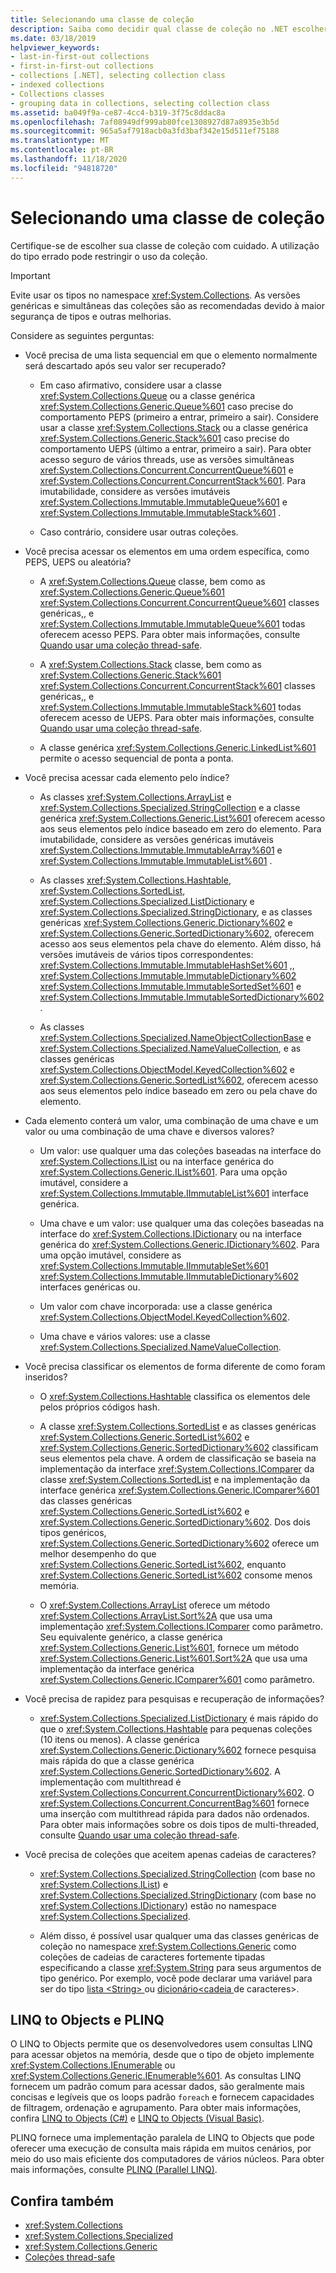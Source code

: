 ```yaml
---
title: Selecionando uma classe de coleção
description: Saiba como decidir qual classe de coleção no .NET escolher. A utilização do tipo errado pode restringir o uso da coleção.
ms.date: 03/18/2019
helpviewer_keywords:
- last-in-first-out collections
- first-in-first-out collections
- collections [.NET], selecting collection class
- indexed collections
- Collections classes
- grouping data in collections, selecting collection class
ms.assetid: ba049f9a-ce87-4cc4-b319-3f75c8ddac8a
ms.openlocfilehash: 7af08949df999ab80fce1308927d87a8935e3b5d
ms.sourcegitcommit: 965a5af7918acb0a3fd3baf342e15d511ef75188
ms.translationtype: MT
ms.contentlocale: pt-BR
ms.lasthandoff: 11/18/2020
ms.locfileid: "94818720"
---
```

# <a name="selecting-a-collection-class"></a>Selecionando uma classe de coleção

Certifique-se de escolher sua classe de coleção com cuidado. A utilização do tipo errado pode restringir o uso da coleção.

> [!IMPORTANT]
> Evite usar os tipos no namespace <xref:System.Collections>. As versões genéricas e simultâneas das coleções são as recomendadas devido à maior segurança de tipos e outras melhorias.

Considere as seguintes perguntas:

- Você precisa de uma lista sequencial em que o elemento normalmente será descartado após seu valor ser recuperado?

  - Em caso afirmativo, considere usar a classe <xref:System.Collections.Queue> ou a classe genérica <xref:System.Collections.Generic.Queue%601> caso precise do comportamento PEPS (primeiro a entrar, primeiro a sair). Considere usar a classe <xref:System.Collections.Stack> ou a classe genérica <xref:System.Collections.Generic.Stack%601> caso precise do comportamento UEPS (último a entrar, primeiro a sair). Para obter acesso seguro de vários threads, use as versões simultâneas <xref:System.Collections.Concurrent.ConcurrentQueue%601> e <xref:System.Collections.Concurrent.ConcurrentStack%601>. Para imutabilidade, considere as versões imutáveis <xref:System.Collections.Immutable.ImmutableQueue%601> e <xref:System.Collections.Immutable.ImmutableStack%601> .

  - Caso contrário, considere usar outras coleções.

- Você precisa acessar os elementos em uma ordem específica, como PEPS, UEPS ou aleatória?

  - A <xref:System.Collections.Queue> classe, bem como as <xref:System.Collections.Generic.Queue%601> <xref:System.Collections.Concurrent.ConcurrentQueue%601> classes genéricas,, e <xref:System.Collections.Immutable.ImmutableQueue%601> todas oferecem acesso PEPS. Para obter mais informações, consulte [Quando usar uma coleção thread-safe](thread-safe/when-to-use-a-thread-safe-collection.md).

  - A <xref:System.Collections.Stack> classe, bem como as <xref:System.Collections.Generic.Stack%601> <xref:System.Collections.Concurrent.ConcurrentStack%601> classes genéricas,, e <xref:System.Collections.Immutable.ImmutableStack%601> todas oferecem acesso de UEPS. Para obter mais informações, consulte [Quando usar uma coleção thread-safe](thread-safe/when-to-use-a-thread-safe-collection.md).

  - A classe genérica <xref:System.Collections.Generic.LinkedList%601> permite o acesso sequencial de ponta a ponta.

- Você precisa acessar cada elemento pelo índice?

  - As classes <xref:System.Collections.ArrayList> e <xref:System.Collections.Specialized.StringCollection> e a classe genérica <xref:System.Collections.Generic.List%601> oferecem acesso aos seus elementos pelo índice baseado em zero do elemento. Para imutabilidade, considere as versões genéricas imutáveis <xref:System.Collections.Immutable.ImmutableArray%601> e <xref:System.Collections.Immutable.ImmutableList%601> .

  - As classes <xref:System.Collections.Hashtable>, <xref:System.Collections.SortedList>, <xref:System.Collections.Specialized.ListDictionary> e <xref:System.Collections.Specialized.StringDictionary>, e as classes genéricas <xref:System.Collections.Generic.Dictionary%602> e <xref:System.Collections.Generic.SortedDictionary%602>, oferecem acesso aos seus elementos pela chave do elemento. Além disso, há versões imutáveis de vários tipos correspondentes: <xref:System.Collections.Immutable.ImmutableHashSet%601> ,, <xref:System.Collections.Immutable.ImmutableDictionary%602> <xref:System.Collections.Immutable.ImmutableSortedSet%601> e <xref:System.Collections.Immutable.ImmutableSortedDictionary%602> .

  - As classes <xref:System.Collections.Specialized.NameObjectCollectionBase> e <xref:System.Collections.Specialized.NameValueCollection>, e as classes genéricas <xref:System.Collections.ObjectModel.KeyedCollection%602> e <xref:System.Collections.Generic.SortedList%602>, oferecem acesso aos seus elementos pelo índice baseado em zero ou pela chave do elemento.

- Cada elemento conterá um valor, uma combinação de uma chave e um valor ou uma combinação de uma chave e diversos valores?

  - Um valor: use qualquer uma das coleções baseadas na interface do <xref:System.Collections.IList> ou na interface genérica do <xref:System.Collections.Generic.IList%601>. Para uma opção imutável, considere a <xref:System.Collections.Immutable.IImmutableList%601> interface genérica.

  - Uma chave e um valor: use qualquer uma das coleções baseadas na interface do <xref:System.Collections.IDictionary> ou na interface genérica do <xref:System.Collections.Generic.IDictionary%602>. Para uma opção imutável, considere as <xref:System.Collections.Immutable.IImmutableSet%601> <xref:System.Collections.Immutable.IImmutableDictionary%602> interfaces genéricas ou.

  - Um valor com chave incorporada: use a classe genérica <xref:System.Collections.ObjectModel.KeyedCollection%602>.

  - Uma chave e vários valores: use a classe <xref:System.Collections.Specialized.NameValueCollection>.

- Você precisa classificar os elementos de forma diferente de como foram inseridos?

  - O <xref:System.Collections.Hashtable> classifica os elementos dele pelos próprios códigos hash.

  - A classe <xref:System.Collections.SortedList> e as classes genéricas <xref:System.Collections.Generic.SortedList%602> e <xref:System.Collections.Generic.SortedDictionary%602> classificam seus elementos pela chave. A ordem de classificação se baseia na implementação da interface <xref:System.Collections.IComparer> da classe <xref:System.Collections.SortedList> e na implementação da interface genérica <xref:System.Collections.Generic.IComparer%601> das classes genéricas <xref:System.Collections.Generic.SortedList%602> e <xref:System.Collections.Generic.SortedDictionary%602>. Dos dois tipos genéricos, <xref:System.Collections.Generic.SortedDictionary%602> oferece um melhor desempenho do que <xref:System.Collections.Generic.SortedList%602>, enquanto <xref:System.Collections.Generic.SortedList%602> consome menos memória.

  - O <xref:System.Collections.ArrayList> oferece um método <xref:System.Collections.ArrayList.Sort%2A> que usa uma implementação <xref:System.Collections.IComparer> como parâmetro. Seu equivalente genérico, a classe genérica <xref:System.Collections.Generic.List%601>, fornece um método <xref:System.Collections.Generic.List%601.Sort%2A> que usa uma implementação da interface genérica <xref:System.Collections.Generic.IComparer%601> como parâmetro.

- Você precisa de rapidez para pesquisas e recuperação de informações?

  - <xref:System.Collections.Specialized.ListDictionary> é mais rápido do que o <xref:System.Collections.Hashtable> para pequenas coleções (10 itens ou menos). A classe genérica <xref:System.Collections.Generic.Dictionary%602> fornece pesquisa mais rápida do que a classe genérica <xref:System.Collections.Generic.SortedDictionary%602>. A implementação com multithread é <xref:System.Collections.Concurrent.ConcurrentDictionary%602>. O <xref:System.Collections.Concurrent.ConcurrentBag%601> fornece uma inserção com multithread rápida para dados não ordenados. Para obter mais informações sobre os dois tipos de multi-threaded, consulte [Quando usar uma coleção thread-safe](thread-safe/when-to-use-a-thread-safe-collection.md).

- Você precisa de coleções que aceitem apenas cadeias de caracteres?

  - <xref:System.Collections.Specialized.StringCollection> (com base no <xref:System.Collections.IList>) e <xref:System.Collections.Specialized.StringDictionary> (com base no <xref:System.Collections.IDictionary>) estão no namespace <xref:System.Collections.Specialized>.

  - Além disso, é possível usar qualquer uma das classes genéricas de coleção no namespace <xref:System.Collections.Generic> como coleções de cadeias de caracteres fortemente tipadas especificando a classe <xref:System.String> para seus argumentos de tipo genérico. Por exemplo, você pode declarar uma variável para ser do tipo [lista \<String> ](xref:System.Collections.Generic.List%601) ou [dicionário<cadeia ](xref:System.Collections.Generic.Dictionary%602)de caracteres>.

## <a name="linq-to-objects-and-plinq"></a>LINQ to Objects e PLINQ

O LINQ to Objects permite que os desenvolvedores usem consultas LINQ para acessar objetos na memória, desde que o tipo de objeto implemente <xref:System.Collections.IEnumerable> ou <xref:System.Collections.Generic.IEnumerable%601>. As consultas LINQ fornecem um padrão comum para acessar dados, são geralmente mais concisas e legíveis que os loops padrão `foreach` e fornecem capacidades de filtragem, ordenação e agrupamento. Para obter mais informações, confira [LINQ to Objects (C#)](../../csharp/programming-guide/concepts/linq/linq-to-objects.md) e [LINQ to Objects (Visual Basic)](../../visual-basic/programming-guide/concepts/linq/linq-to-objects.md).

PLINQ fornece uma implementação paralela de LINQ to Objects que pode oferecer uma execução de consulta mais rápida em muitos cenários, por meio do uso mais eficiente dos computadores de vários núcleos. Para obter mais informações, consulte [PLINQ (Parallel LINQ)](../parallel-programming/introduction-to-plinq.md).

## <a name="see-also"></a>Confira também

- <xref:System.Collections>
- <xref:System.Collections.Specialized>
- <xref:System.Collections.Generic>
- [Coleções thread-safe](thread-safe/index.md)
